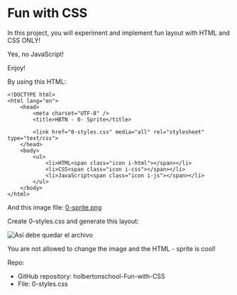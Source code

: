 # Fun with CSS

In this project, you will experiment and implement fun layout with HTML and CSS ONLY!

Yes, no JavaScript!

Enjoy!

By using this HTML:

```
<!DOCTYPE html>
<html lang="en">
    <head>
        <meta charset="UTF-8" />
        <title>HBTN - 0- Sprite</title>

        <link href="0-styles.css" media="all" rel="stylesheet" type="text/css">
    </head>
    <body>
        <ul>
            <li>HTML<span class="icon i-html"></span></li>
            <li>CSS<span class="icon i-css"></span></li>
            <li>JavaScript<span class="icon i-js"></span></li>
        </ul>
    </body>
</html>

```
And this image file: [0-sprite.png](https://s3.eu-west-3.amazonaws.com/hbtn.intranet/uploads/medias/2020/2/d416199ca6ecdbd0f8a3.png?X-Amz-Algorithm=AWS4-HMAC-SHA256&X-Amz-Credential=AKIA4MYA5JM5DUTZGMZG%2F20230510%2Feu-west-3%2Fs3%2Faws4_request&X-Amz-Date=20230510T001436Z&X-Amz-Expires=345600&X-Amz-SignedHeaders=host&X-Amz-Signature=2fcbf99b55f5f7689ffe2f9bfac6929f3d20ddc1cb5931118e6390188cb5a4d9)

Create 0-styles.css and generate this layout:

<img href="https://s3.eu-west-3.amazonaws.com/hbtn.intranet/uploads/medias/2020/2/94aa60f76c412f40a87b.png?X-Amz-Algorithm=AWS4-HMAC-SHA256&X-Amz-Credential=AKIA4MYA5JM5DUTZGMZG%2F20230510%2Feu-west-3%2Fs3%2Faws4_request&X-Amz-Date=20230510T001436Z&X-Amz-Expires=86400&X-Amz-SignedHeaders=host&X-Amz-Signature=20717e9e66d79f12acec3078c33684af17cd75ed8ec4d3f20a0659721f13841e" alt="Así debe quedar el archivo">

You are not allowed to change the image and the HTML - sprite is cool!

Repo:

- GitHub repository: holbertonschool-Fun-with-CSS
- File: 0-styles.css
